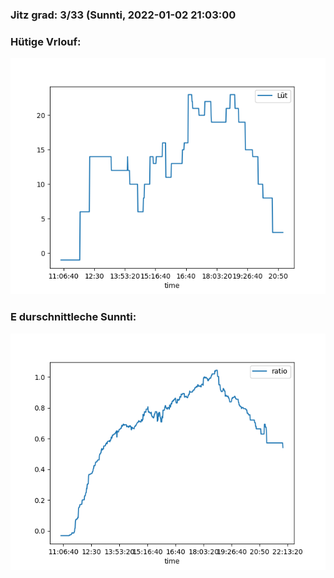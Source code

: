 ### Jitz grad: 3/33 (Sunnti, 2022-01-02 21:03:00

### Hütige Vrlouf:
![Graph](Today.png)

### E durschnittleche Sunnti:
![Graph](Sunnti.png)